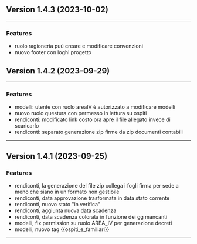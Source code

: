 
## Version 1.4.3 (2023-10-02)
_____
### Features
 - ruolo ragioneria puù creare e modificare convenzioni
 - nuovo footer con loghi progetto

## Version 1.4.2 (2023-09-29)
_____
### Features
 - modelli: utente con ruolo areaIV è autorizzato a modificare modelli
 - nuovo ruolo questura con permesso in lettura su ospiti
 - rendiconti: modificato link costo ora apre il file allegato invece di scaricarlo
 - rendiconti: separato generazione zip firme da zip documenti contabili

_____

## Version 1.4.1 (2023-09-25)
### Features
 - rendiconti, la generazione del file zip collega i fogli firma per sede a meno che siano in un formato non gestibile
 - rendiconti, data approvazione trasformata in data stato corrente
 - rendiconti, nuovo stato "in verifica"
 - rendiconti, aggiunta nuova data scadenza
 - rendiconti, data scadenza colorata in funzione dei gg mancanti
 - modelli, fix permission su ruolo AREA_IV per generazione decreti
 - modelli, nuovo tag {{ospiti_e_familiari}}

_____
